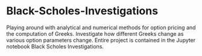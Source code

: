 # Black-Scholes-Investigations
Playing around with analytical and numerical methods for option pricing and the computation of Greeks. 
Investigate how different Greeks change as various option parameters change. 
Entire project is contained in the Jupyter notebook Black Scholes Investigations. 
